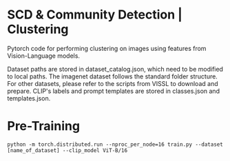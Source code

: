 # SCD & Community Detection | Clustering
Pytorch code for performing clustering on images using features from Vision-Language models. 

Dataset paths are stored in dataset_catalog.json, which need to be modified to local paths. The imagenet dataset follows the standard folder structure. For other datasets, please refer to the scripts from VISSL to download and prepare. CLIP's labels and prompt templates are stored in classes.json and templates.json.

# Pre-Training 
```
python -m torch.distributed.run --nproc_per_node=16 train.py --dataset [name_of_dataset] --clip_model ViT-B/16 
```
